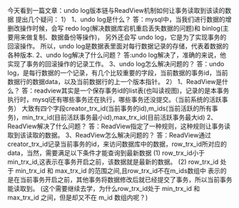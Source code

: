 今天看到一篇文章：undo log版本链与ReadView机制如何让事务读取到该读的数据
提出几个疑问：
1）
  1、undo log是什么？
    答：mysql中，当我们进行数据的增删改操作时候，会写 redo log(解决数据库宕机重启丢失数据的问题)和 binlog(主要用来做复制、数据备份等操作)，
      另外还会写 undo log，它是为了实现事务的回滚操作。
      所以，undo log是数据表里面对每行数据记录的存储，代表着数据的各种版本.
  2、undo log解决了什么问题？
    答:undo log解决了，准确的来说，他实现了事务的回滚操作的记录工作。
  3、undo log怎么解决问题的？
    答：undo log，是每行数据的一个记录，有几个比较重要的字段，当前数据的事务id，当前数据行的数据data，以及当前数据行的上一个版本指针。
2）
  1、ReadView是什么？
    答：readview其实是一个保存事务id的list表(也叫读视图)，记录的是本事务执行时，mysql还有哪些事务还在执行，哪些事务还没提交。（当前系统的活跃事务）
      大致有四个字段creator_trx_id(当前事务的id),m_ids(当前活跃的所有事务)，min_trx_id(目前活跃事务最小id),max_trx_id(目前活跃事务最大id)
  2、ReadView解决了什么问题？
    答：ReadView指定了一种规则，这种规则让事务读取到该读取的数据。
  3、ReadView怎么解决问题的？
    答：ReadView通过creator_trx_id记录当前事务的id，来访问数据库中的数据，row_trx_id所对应的data，当然，需要满足以下条件才能查询到最新数据
      (1) row_trx_id小于min_trx_id,这表示在事务开启之前，该数据就是最新的数据。
      (2) row_trx_id 处于 min_trx_id 和 max_trx_id 的范围之间,且row_trx_id不在m_ids数组中
      表示的是在当前事务开启之前，其他事务将数据修改后就已经提交了事务，所以当前事务能读取到。
      (这个需要继续去学，为什么row_trx_id处于 min_trx_id 和 max_trx_id 之间，但是却又不在 m_id 数组内呢？)
    
